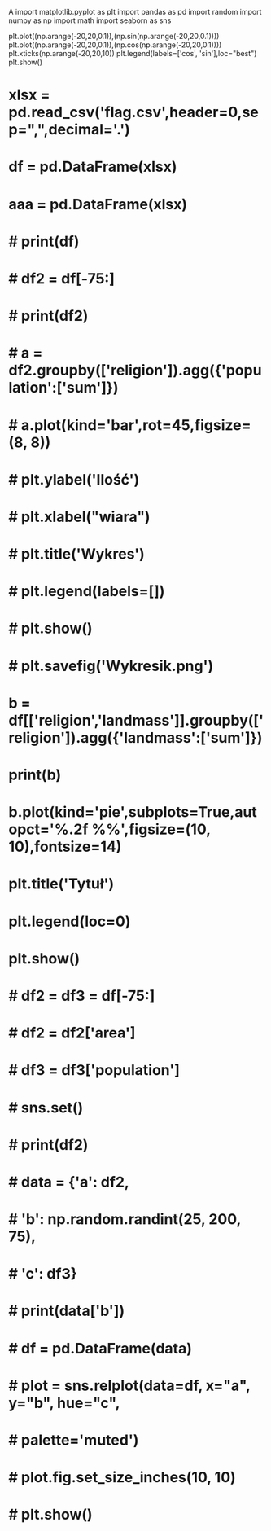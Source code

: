 A
import matplotlib.pyplot as plt
import pandas as pd
import random
import numpy as np
import math
import seaborn as sns

plt.plot((np.arange(-20,20,0.1)),(np.sin(np.arange(-20,20,0.1))))
plt.plot((np.arange(-20,20,0.1)),(np.cos(np.arange(-20,20,0.1))))
plt.xticks(np.arange(-20,20,10))
plt.legend(labels=['cos', 'sin'],loc="best")
plt.show()

# xlsx = pd.read_csv('flag.csv',header=0,sep=",",decimal='.')
# df = pd.DataFrame(xlsx)
# aaa = pd.DataFrame(xlsx)
# # print(df)
# # df2 = df[-75:]
# # print(df2)
# # a = df2.groupby(['religion']).agg({'population':['sum']})
# # a.plot(kind='bar',rot=45,figsize=(8, 8))
# # plt.ylabel('Ilość')
# # plt.xlabel("wiara")
# # plt.title('Wykres')
# # plt.legend(labels=[])
# # plt.show()
# # plt.savefig('Wykresik.png')
#
#
# b = df[['religion','landmass']].groupby(['religion']).agg({'landmass':['sum']})
# print(b)
# b.plot(kind='pie',subplots=True,autopct='%.2f %%',figsize=(10, 10),fontsize=14)
# plt.title('Tytuł')
# plt.legend(loc=0)
# plt.show()
# # df2 = df3 = df[-75:]
# # df2 = df2['area']
# # df3 = df3['population']
# # sns.set()
# # print(df2)
# # data = {'a': df2,
# #         'b': np.random.randint(25, 200, 75),
# #         'c': df3}
# # print(data['b'])
# # df = pd.DataFrame(data)
# # plot = sns.relplot(data=df, x="a", y="b", hue="c",
# # palette='muted')
# # plot.fig.set_size_inches(10, 10)
# # plt.show()
